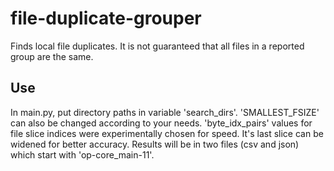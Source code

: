 # file-duplicate-grouper
Finds local file duplicates. It is not guaranteed that all files in a reported group are the same.

## Use
In main.py, put directory paths in variable 'search_dirs'. 'SMALLEST_FSIZE' can also be changed according to your needs. 'byte_idx_pairs' values for file slice indices were experimentally chosen for speed. It's last slice can be widened for better accuracy. Results will be in two files (csv and json) which start with 'op-core_main-11'.
